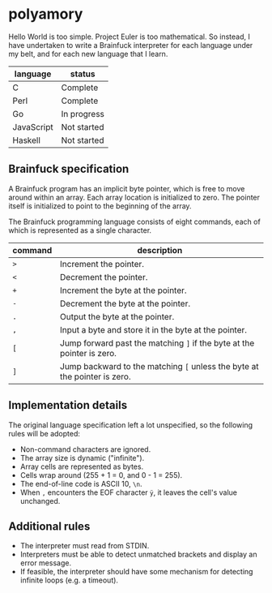 polyamory
=========

Hello World is too simple. Project Euler is too mathematical. So instead, I have undertaken to write a Brainfuck interpreter for each language under my belt, and for each new language that I learn.

| language   | status      |
|------------|-------------|
| C          | Complete    |
| Perl       | Complete    |
| Go         | In progress |
| JavaScript | Not started |
| Haskell    | Not started |

Brainfuck specification
-----------------------

A Brainfuck program has an implicit byte pointer, which is free to move around within an array. Each array location is initialized to zero. The pointer itself is initialized to point to the beginning of the array.

The Brainfuck programming language consists of eight commands, each of which is represented as a single character.

| command | description                                                               |
|---------|---------------------------------------------------------------------------|
| `>`     | Increment the pointer.                                                    |
| `<`     | Decrement the pointer.                                                    |
| `+`     | Increment the byte at the pointer.                                        |
| `-`     | Decrement the byte at the pointer.                                        |
| `.`     | Output the byte at the pointer.                                           |
| `,`     | Input a byte and store it in the byte at the pointer.                     |
| `[`     | Jump forward past the matching `]` if the byte at the pointer is zero.    |
| `]`     | Jump backward to the matching `[` unless the byte at the pointer is zero. |

Implementation details
----------------------
The original language specification left a lot unspecified, so the following rules will be adopted:
- Non-command characters are ignored.
- The array size is dynamic ("infinite").
- Array cells are represented as bytes.
- Cells wrap around (255 + 1 = 0, and 0 - 1 = 255).
- The end-of-line code is ASCII 10, `\n`.
- When `,` encounters the EOF character `ÿ`, it leaves the cell's value unchanged.

Additional rules
----------------
- The interpreter must read from STDIN.
- Interpreters must be able to detect unmatched brackets and display an error message.
- If feasible, the interpreter should have some mechanism for detecting infinite loops (e.g. a timeout).

